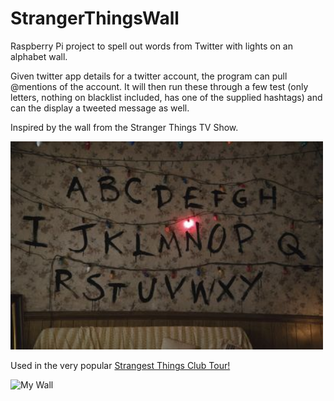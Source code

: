 # StrangerThingsWall
Raspberry Pi project to spell out words from Twitter with lights on an alphabet wall.

Given twitter app details for a twitter account, the program can pull @mentions of the account. It will then run these through a few test (only letters, nothing on blacklist included, has one of the supplied hashtags) and can the display a tweeted message as well.

Inspired by the wall from the Stranger Things TV Show.

<img src="Media/strangerthingswall.jpg" width=500 alt="Stranger Things Wall"/>

Used in the very popular [Strangest Things Club Tour!](https://twitter.com/StrangestClub)

<img src="Media/mywall.jpg" width=500 alt="My Wall"/>
